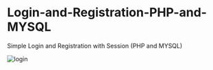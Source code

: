 # Login-and-Registration-PHP-and-MYSQL
Simple Login and Registration with Session (PHP and MYSQL) 

![login](https://user-images.githubusercontent.com/106210675/211187441-bda32a91-2c7f-48ae-942e-da08ee17eb41.png)

